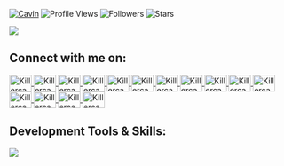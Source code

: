 <!-- Killercavin -->
[![Cavin](https://img.shields.io/badge/Cavin-<COLOR>.svg)](https://shields.io/) ![Profile Views](https://komarev.com/ghpvc/?username=Killercavin&color=green) ![Followers](https://img.shields.io/github/followers/Killercavin) ![Stars](https://img.shields.io/github/stars/Killercavin?label=Profile%20Stars&logo=Profile%20stars&logoColor=g)

<img align="center" height="auto" src="https://i.postimg.cc/MHq646WW/anime-boy.gif">

## Connect with me on:

<p align="left">

<a href="https://wa.me/+254798941735" target="blank"><img align="center" src="https://cdn4.iconfinder.com/data/icons/logos-brands-7/512/whatsapp_logo-64.png" alt="Killercavin" height="30" width="40">
   <a href="https://twitter.com/Killercavin" target="blank"><img align="center" src="https://cdn2.iconfinder.com/data/icons/social-media-2285/512/1_Twitter3_colored_svg-128.png" alt="Killercavin" height="30" width="40">
       <a href="https://github.com/Killercavin" target="blank"><img align="center" src="https://cdn0.iconfinder.com/data/icons/font-awesome-brands-vol-1/512/github-square-512.png" alt="Killercavin" height="30" width="40">
       <a href="https://gitlab.com/Killercavin" target="blank"><img align="center" src="https://cdn4.iconfinder.com/data/icons/logos-and-brands/512/144_Gitlab_logo_logos-256.png" alt="Killercavin" height="30" width="40">
          <a href="https://instagram.com/Kill3rcavin" target="blank"><img align="center" src="https://cdn2.iconfinder.com/data/icons/social-media-2285/512/1_Instagram_colored_svg_1-128.png" alt="Killercavin" height="30" width="40">
             <a href="https://facebook.com/Kill3rcavin" target="blank"><img align="center" src="https://cdn1.iconfinder.com/data/icons/social-media-2285/512/Colored_Facebook3_svg-128.png" alt="Killercavin" height="30" width="40">
                <a href="https://reddit.com/u/Killercavin" target="blank"><img align="center" src="https://cdn2.iconfinder.com/data/icons/social-media-2285/512/1_Reddit3_colored_svg-64.png" alt="Killercavin" height="30" width="40">
                   <a href="https://pinterest.com/Killercavin" target="blank"><img align="center" src="https://cdn3.iconfinder.com/data/icons/social-rounded-2/72/Pinterest-64.png" alt="Killercavin" height="30" width="40">
                      <a href="https://discordapp.com/users/1296" target="blank"><img align="center" src="https://cdn1.iconfinder.com/data/icons/unicons-line-vol-3/24/discord-64.png" alt="Killercavin" height="30" width="40">
                         <a href="https://www.youtube.com/channel/UCWjk1I5qrELwNtrvttIJKUw" target="blank"><img align="center" src="https://cdn4.iconfinder.com/data/icons/logos-and-brands/512/395_Youtube_logo-64.png" alt="Killercavin" height="30" width="40">
                            <a href="mailto:cavinlarry001@gmail.com" target="blank"><img align="center" src="https://cdn1.iconfinder.com/data/icons/google-new-logos-1/32/gmail_new_logo-64.png" alt="Killercavin" height="30" width="40">
                               <a href="https://t.me/Killercavin" target="blank"><img align="center" src="https://cdn3.iconfinder.com/data/icons/social-media-chamfered-corner/154/telegram-64.png" alt="Killercavin" height="30" width="40">
                                  <a href="https://www.linkedin.com/in/Killercavin" target="blank"><img align="center" src="https://cdn3.iconfinder.com/data/icons/social-rounded-2/72/Linkedin-64.png" alt="Killercavin" height="30" width="40">
                                     <a href="https://stackoverflow.com/users/19831837/killercavin" target="blank"><img align="center" src="https://cdn0.iconfinder.com/data/icons/social-rounded/72/stackoverflow-64.png" alt="Killercavin" height="30" width="40">
                                     <a href="https://www.twitch.tv/killercavin" target="blank"><img align="center" src="https://cdn4.iconfinder.com/data/icons/social-media-logos-6/512/28-twitch-64.png" alt="Killercavin" height="30" width="40">
                                        
</a>

</p>

## Development Tools & Skills:

<p>

<a href="https://skillicons.dev">

<img src="https://skillicons.dev/icons?i=vscode,git,github,gitlab,linux,html,css,python"/>

</a>

</p>

<p>

<img alt="" src="https://github-readme-stats.vercel.app/api?username=Killercavin&show_icons=true&theme=tokyonight">

<br>

<img alt="" src="https://github-readme-streak-stats.herokuapp.com/?user=Killercavin&theme=merko&hide_border=false">

<br>

<img alt="" src="https://github-readme-stats.vercel.app/api/top-langs/?username=Killercavin&theme=dark&hide_border=false&include_all_commit&truecount_private=true&layout=compact">

<br>

<img alt="" src="https://github-profile-trophy.vercel.app/?username=Killercavin&theme=radical&margin-w=8)](https://github.com/ryo-ma/github-profile-trophy">
<!-- Killercavin -->

















